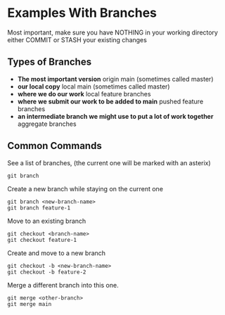 # Examples With Branches
Most important, make sure you have NOTHING in your working directory
either COMMIT or STASH your existing changes
## Types of Branches
* **The most important version** origin main (sometimes called master)
* **our local copy** local main (sometimes called master)
* **where we do our work** local feature branches 
*  **where we submit our work to be added to main** pushed feature branches
* **an intermediate branch we might use to put a lot of work together** aggregate branches 
## Common Commands
See a list of branches, (the current one will be marked with an asterix)
```
git branch
```
Create a new branch while staying on the current one
```
git branch <new-branch-name>
git branch feature-1
```
Move to an existing branch
```
git checkout <branch-name>
git checkout feature-1
```
Create and move to a new branch
```
git checkout -b <new-branch-name>
git checkout -b feature-2
```
Merge a different branch into this one.
```
git merge <other-branch>
git merge main
```